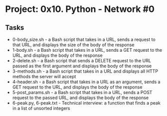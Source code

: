 
# Project: 0x10. Python - Network #0


## Tasks
- 0-body_size.sh -  a Bash script that takes in a URL, sends a request to that URL, and displays the size of the body of the response
- 1-body.sh - a Bash script that takes in a URL, sends a GET request to the URL, and displays the body of the response
- 2-delete.sh - a Bash script that sends a DELETE request to the URL passed as the first argument and displays the body of the response
- 3-methods.sh - a Bash script that takes in a URL and displays all HTTP methods the server will accept
- 4-header.sh - a Bash script that takes in a URL as an argument, sends a GET request to the URL, and displays the body of the response
- 5-post_params.sh -  a Bash script that takes in a URL, sends a POST request to the passed URL, and displays the body of the response
- 6-peak.py, 6-peak.txt - Technical interview:  a function that finds a peak in a list of unsorted integers
